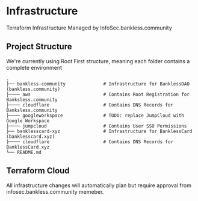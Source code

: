 # Infrastructure

Terraform Infrastructure Managed by InfoSec.bankless.community

## Project Structure

We're currently using Root First structure, meaning each folder contains a complete environment

    .
    ├── bankless-community              # Infrastructure for BanklessDAO (bankless.community)
    ├──── aws                           # Contains Root Registration for Banksless.community
    ├──── cloudflare                    # Contains DNS Records for Banksless.community
    ├──── googleworkspace               # TODO: replace JumpCloud with Google Workspace
    ├──── jumpcloud                     # Contains User SSO Permissions
    ├── banklesscard-xyz                # Infrastructure for BanklessCard (banklesscard.xyz)
    ├──── cloudflare                    # Contains DNS Records for BanklessCard.xyz
    └── README.md

## Terraform Cloud

All infrastructure changes will automatically plan but require approval from infosec.bankless.community memeber.
